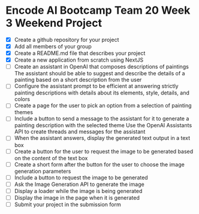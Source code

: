 # Encode AI Bootcamp Team 20 Week 3 Weekend Project

- [x] Create a github repository for your project
- [x] Add all members of your group
- [x] Create a README.md file that describes your project
- [x] Create a new application from scratch using NextJS
- [ ] Create an assistant in OpenAI that composes descriptions of paintings
      The assistant should be able to suggest and describe the details of a painting based on a short description from the user
- [ ] Configure the assistant prompt to be efficient at answering strictly painting descriptions with details about its elements, style, details, and colors
- [ ] Create a page for the user to pick an option from a selection of painting themes
- [ ] Include a button to send a message to the assistant for it to generate a painting description with the selected theme
      Use the OpenAI Assistants API to create threads and messages for the assistant
- [ ] When the assistant answers, display the generated text output in a text box
- [ ] Create a button for the user to request the image to be generated based on the content of the text box
- [ ] Create a short form after the button for the user to choose the image generation parameters
- [ ] Include a button to request the image to be generated
- [ ] Ask the Image Generation API to generate the image
- [ ] Display a loader while the image is being generated
- [ ] Display the image in the page when it is generated
- [ ] Submit your project in the submission form
